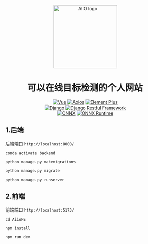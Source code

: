 <p align="center"><a href="https://iyoc.xyz/" target="_blank" rel="noopener noreferrer"><img width="200" src="assets/white-logo-hires.png" alt="AIIO logo"></a></p>

<h1 align="center">可以在线目标检测的个人网站</h1>



<p align="center">
  <a href="https://github.com/vuejs/vue"><img src="https://img.shields.io/badge/Vue-3.0%2B-65b687" alt="Vue"></a>
  <a href="https://github.com/axios/axios"><img src="https://img.shields.io/badge/Axios-1.2%2B-542cdb" alt="Axios"></a>
  <a href="https://github.com/element-plus/element-plus"><img src="https://img.shields.io/badge/ElementPlus-2.2%2B-5a9cf8" alt="Element Plus"></a>  
  <br />  
  <a href="https://github.com/django/django"><img src="https://img.shields.io/badge/Django-4.0%2B-214a35" alt="Django"></a>
  <a href="https://github.com/encode/django-rest-framework"><img src="https://img.shields.io/badge/DRF-3.14%2B-951d12" alt="Django Restful Framework"></a>
  <br />
  <a href="https://github.com/onnx/onnx"><img src="https://img.shields.io/badge/ONNX-1.12%2B-FEFEFE" alt="ONNX"></a>
  <a href="https://github.com/microsoft/onnxruntime"><img src="https://img.shields.io/badge/ONNXRuntime-1.11%2B-FEFEFE" alt="ONNX Runtime"></a>
</p>

## 1.后端

后端端口 `http://localhost:8000/`

```shell
conda activate backend

python manage.py makemigrations

python manage.py migrate

python manage.py runserver
```

## 2.前端

前端端口 `http://localhost:5173/`

```shell
cd AiioFE

npm install

npm run dev
```